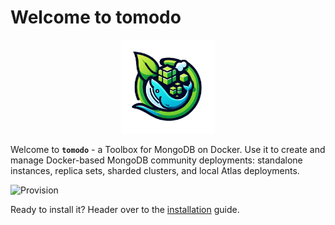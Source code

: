 # Welcome to tomodo

<div align="center">
  <img style="max-height: 150px" src="./assets/img/logo.png" alt="tomodo logo"></img>
</div>

Welcome to **`tomodo`** - a Toolbox for MongoDB on Docker. Use it to create and manage Docker-based MongoDB
community deployments: standalone instances, replica sets, sharded clusters, and local Atlas deployments.

![Provision](./assets/img/provision.gif)

Ready to install it? Header over to the [installation](./installation.md) guide.
